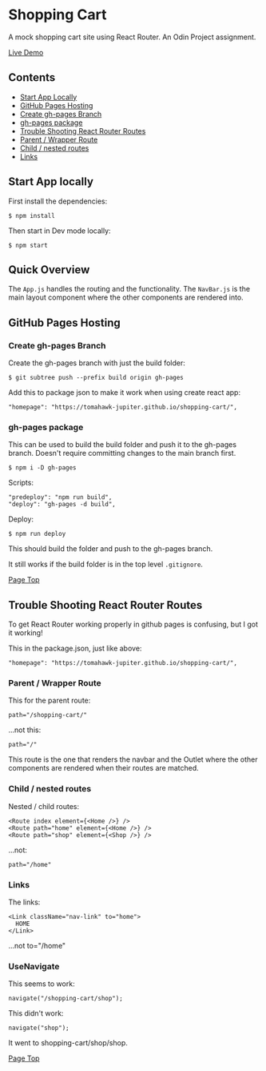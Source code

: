 # Shopping Cart

A mock shopping cart site using React Router. An Odin Project assignment.

[Live Demo](https://tomahawk-jupiter.github.io/shopping-cart/)

## Contents

- [Start App Locally](#start-app-locally)
- [GitHub Pages Hosting](#github-pages-hosting)
- [Create gh-pages Branch](#create-gh-pages-branch)
- [gh-pages package](#gh-pages-package)
- [Trouble Shooting React Router Routes](#trouble-shooting-react-router-routes)
- [Parent / Wrapper Route](#parent--wrapper-route)
- [Child / nested routes](#child--nested-routes)
- [Links](#links)

## Start App locally

First install the dependencies:

    $ npm install

Then start in Dev mode locally:

    $ npm start

## Quick Overview

The `App.js` handles the routing and the functionality. The `NavBar.js` is the main layout component where the other components are rendered into.

## GitHub Pages Hosting

### Create gh-pages Branch

Create the gh-pages branch with just the build folder:

    $ git subtree push --prefix build origin gh-pages

Add this to package json to make it work when using create react app:

    "homepage": "https://tomahawk-jupiter.github.io/shopping-cart/",

### gh-pages package

This can be used to build the build folder and push it to the gh-pages branch. Doesn't require committing changes to the main branch first.

    $ npm i -D gh-pages

Scripts:

    "predeploy": "npm run build",
    "deploy": "gh-pages -d build",

Deploy:

    $ npm run deploy

This should build the folder and push to the gh-pages branch.

It still works if the build folder is in the top level `.gitignore`.

[Page Top](#shopping-cart)

## Trouble Shooting React Router Routes

To get React Router working properly in github pages is confusing, but I got it working!

This in the package.json, just like above:

    "homepage": "https://tomahawk-jupiter.github.io/shopping-cart/",

### Parent / Wrapper Route

This for the parent route:

    path="/shopping-cart/"

...not this:

    path="/"

This route is the one that renders the navbar and the Outlet where the other components are rendered when their routes are matched.

### Child / nested routes

Nested / child routes:

    <Route index element={<Home />} />
    <Route path="home" element={<Home />} />
    <Route path="shop" element={<Shop />} />

...not:

    path="/home"

### Links

The links:

    <Link className="nav-link" to="home">
      HOME
    </Link>

...not to="/home"

### UseNavigate

This seems to work:

    navigate("/shopping-cart/shop");

This didn't work:

    navigate("shop");

It went to shopping-cart/shop/shop.

[Page Top](#shopping-cart)
